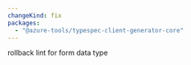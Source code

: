 ```yaml
---
changeKind: fix
packages:
  - "@azure-tools/typespec-client-generator-core"
---
```


rollback lint for form data type